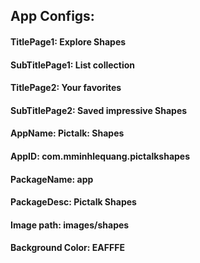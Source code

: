  

## App Configs:

#### TitlePage1: Explore Shapes
#### SubTitlePage1: List collection

#### TitlePage2: Your favorites
#### SubTitlePage2: Saved impressive Shapes

#### AppName: Pictalk: Shapes
#### AppID: com.mminhlequang.pictalkshapes
#### PackageName: app
#### PackageDesc: Pictalk Shapes
#### Image path: images/shapes

#### Background Color: EAFFFE